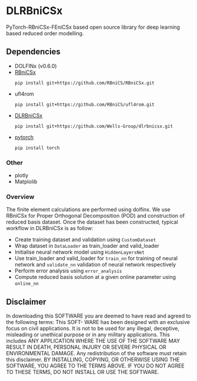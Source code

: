 # DLRBniCSx

PyTorch-RBniCSx-FEniCSx based open source library for deep learning based reduced order modelling.

## Dependencies

- DOLFINx (v0.6.0)
- [RBniCSx](https://github.com/RBniCS/RBniCSx)
  ```
  pip install git+https://github.com/RBniCS/RBniCSx.git
  ```
- ufl4rom
  ```
  pip install git+https://github.com/RBniCS/ufl4rom.git
  ```
- [DLRBniCSx](https://github.com/Wells-Group/dlrbnicsx)
  ```
  pip install git+https://github.com/Wells-Group/dlrbnicsx.git
  ```
- [pytorch](https://github.com/pytorch/pytorch)
  ```
  pip install torch
  ```

### Other

- plotly
- Matplolib

### Overview

The finite element calculations are performed using dolfinx. We use RBniCSx for Proper Orthogonal Decomposition (POD) and construction of reduced basis dataset. Once the dataset has been constructed, typical workflow in DLRBniCSx is as follow: 

- Create training dataset and validation using ```CustomDataset```
- Wrap dataset in ```DataLoader``` as train_loader and valid_loader
- Initialise neural network model using ```HiddenLayersNet```
- Use train_loader and valid_loader for ```train_nn``` for training of neural network and ```validate_nn``` validation of neural network respectively
- Perform error analysis using ```error_analysis```
- Compute reduced basis solution at a given online parameter using ```online_nn```

## Disclaimer

In downloading this SOFTWARE you are deemed to have read and agreed to
the following terms: This SOFT- WARE has been designed with an exclusive
focus on civil applications. It is not to be used for any illegal,
deceptive, misleading or unethical purpose or in any military
applications. This includes ANY APPLICATION WHERE THE USE OF THE
SOFTWARE MAY RESULT IN DEATH, PERSONAL INJURY OR SEVERE PHYSICAL OR
ENVIRONMENTAL DAMAGE. Any redistribution of the software must retain
this disclaimer. BY INSTALLING, COPYING, OR OTHERWISE USING THE
SOFTWARE, YOU AGREE TO THE TERMS ABOVE. IF YOU DO NOT AGREE TO THESE
TERMS, DO NOT INSTALL OR USE THE SOFTWARE.
